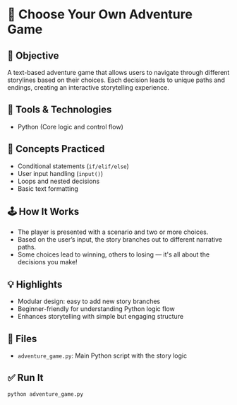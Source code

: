 # 🧭 Choose Your Own Adventure Game

## 🎯 Objective
A text-based adventure game that allows users to navigate through different storylines based on their choices. Each decision leads to unique paths and endings, creating an interactive storytelling experience.

## 🧰 Tools & Technologies
- Python (Core logic and control flow)

## 🧠 Concepts Practiced
- Conditional statements (`if/elif/else`)
- User input handling (`input()`)
- Loops and nested decisions
- Basic text formatting

## 🕹️ How It Works
- The player is presented with a scenario and two or more choices.
- Based on the user’s input, the story branches out to different narrative paths.
- Some choices lead to winning, others to losing — it's all about the decisions you make!

## 💡 Highlights
- Modular design: easy to add new story branches
- Beginner-friendly for understanding Python logic flow
- Enhances storytelling with simple but engaging structure

## 📁 Files
- `adventure_game.py`: Main Python script with the story logic

## ✅ Run It
```bash
python adventure_game.py
